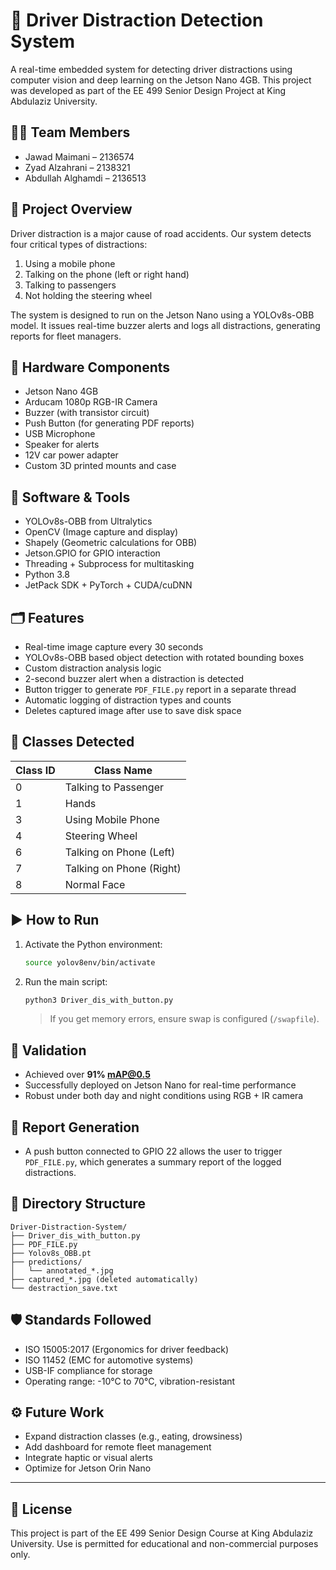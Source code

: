 # 🚗 Driver Distraction Detection System

A real-time embedded system for detecting driver distractions using computer vision and deep learning on the Jetson Nano 4GB. This project was developed as part of the EE 499 Senior Design Project at King Abdulaziz University.

## 👨‍💻 Team Members
- Jawad Maimani – 2136574
- Zyad Alzahrani – 2138321
- Abdullah Alghamdi – 2136513

## 📘 Project Overview
Driver distraction is a major cause of road accidents. Our system detects four critical types of distractions:
1. Using a mobile phone
2. Talking on the phone (left or right hand)
3. Talking to passengers
4. Not holding the steering wheel

The system is designed to run on the Jetson Nano using a YOLOv8s-OBB model. It issues real-time buzzer alerts and logs all distractions, generating reports for fleet managers.

## 🔧 Hardware Components
- Jetson Nano 4GB
- Arducam 1080p RGB-IR Camera
- Buzzer (with transistor circuit)
- Push Button (for generating PDF reports)
- USB Microphone
- Speaker for alerts
- 12V car power adapter
- Custom 3D printed mounts and case

## 🧠 Software & Tools
- YOLOv8s-OBB from Ultralytics
- OpenCV (Image capture and display)
- Shapely (Geometric calculations for OBB)
- Jetson.GPIO for GPIO interaction
- Threading + Subprocess for multitasking
- Python 3.8
- JetPack SDK + PyTorch + CUDA/cuDNN

## 🗂️ Features
- Real-time image capture every 30 seconds
- YOLOv8s-OBB based object detection with rotated bounding boxes
- Custom distraction analysis logic
- 2-second buzzer alert when a distraction is detected
- Button trigger to generate `PDF_FILE.py` report in a separate thread
- Automatic logging of distraction types and counts
- Deletes captured image after use to save disk space

## 📸 Classes Detected
| Class ID | Class Name               |
|----------|--------------------------|
| 0        | Talking to Passenger     |
| 1        | Hands                    |
| 3        | Using Mobile Phone       |
| 4        | Steering Wheel           |
| 6        | Talking on Phone (Left)  |
| 7        | Talking on Phone (Right) |
| 8        | Normal Face              |

## ▶️ How to Run

1. Activate the Python environment:
   ```bash
   source yolov8env/bin/activate
   ```

2. Run the main script:
   ```bash
   python3 Driver_dis_with_button.py
   ```

   > If you get memory errors, ensure swap is configured (`/swapfile`).

## 🧪 Validation
- Achieved over **91% mAP@0.5**
- Successfully deployed on Jetson Nano for real-time performance
- Robust under both day and night conditions using RGB + IR camera

## 📝 Report Generation
- A push button connected to GPIO 22 allows the user to trigger `PDF_FILE.py`, which generates a summary report of the logged distractions.

## 📁 Directory Structure
```
Driver-Distraction-System/
├── Driver_dis_with_button.py
├── PDF_FILE.py
├── Yolov8s_OBB.pt
├── predictions/
│   └── annotated_*.jpg
├── captured_*.jpg (deleted automatically)
└── destraction_save.txt
```

## 🛡️ Standards Followed
- ISO 15005:2017 (Ergonomics for driver feedback)
- ISO 11452 (EMC for automotive systems)
- USB-IF compliance for storage
- Operating range: -10°C to 70°C, vibration-resistant

## ⚙️ Future Work
- Expand distraction classes (e.g., eating, drowsiness)
- Add dashboard for remote fleet management
- Integrate haptic or visual alerts
- Optimize for Jetson Orin Nano

---

## 📜 License
This project is part of the EE 499 Senior Design Course at King Abdulaziz University. Use is permitted for educational and non-commercial purposes only.
